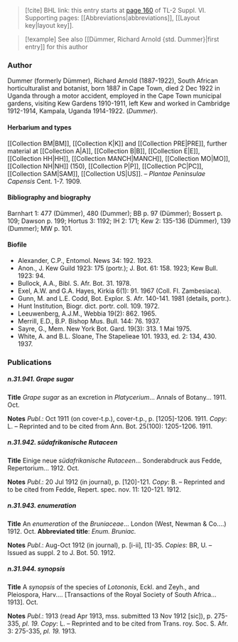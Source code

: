 > [!cite] BHL link: this entry starts at [page 160](https://www.biodiversitylibrary.org/item/103835#page/170/mode/1up) of TL-2 Suppl. VI.
> Supporting pages: [[Abbreviations|abbreviations]], [[Layout key|layout key]].

> [!example] See also [[Dümmer, Richard Arnold {std. Dummer}|first entry]] for this author

### Author

Dummer (formerly Dümmer), Richard Arnold (1887-1922), South African horticulturalist and botanist, born 1887 in Cape Town, died 2 Dec 1922 in Uganda through a motor accident, employed in the Cape Town municipal gardens, visiting Kew Gardens 1910-1911, left Kew and worked in Cambridge 1912-1914, Kampala, Uganda 1914-1922. (*Dummer*).

#### Herbarium and types

[[Collection BM|BM]], [[Collection K|K]] and [[Collection PRE|PRE]], further material at [[Collection A|A]], [[Collection B|B]], [[Collection E|E]], [[Collection HH|HH]], [[Collection MANCH|MANCH]], [[Collection MO|MO]], [[Collection NH|NH]] (150), [[Collection P|P]], [[Collection PC|PC]], [[Collection SAM|SAM]], [[Collection US|US]]. – *Plantae Peninsulae Capensis* Cent. 1-7. 1909.

#### Bibliography and biography

Barnhart 1: 477 (Dümmer), 480 (Dummer); BB p. 97 (Dümmer); Bossert p. 109; Dawson p. 199; Hortus 3: 1192; IH 2: 171; Kew 2: 135-136 (Dümmer), 139 (Dummer); MW p. 101.

#### Biofile

- Alexander, C.P., Entomol. News 34: 192. 1923.
- Anon., J. Kew Guild 1923: 175 (portr.); J. Bot. 61: 158. 1923; Kew Bull. 1923: 94.
- Bullock, A.A., Bibl. S. Afr. Bot. 31. 1978.
- Exel, A.W. and G.A. Hayes, Kirkia 6(1): 91. 1967 (Coll. Fl. Zambesiaca).
- Gunn, M. and L.E. Codd, Bot. Explor. S. Afr. 140-141. 1981 (details, portr.).
- Hunt Institution, Biogr. dict. portr. coll. 109. 1972.
- Leeuwenberg, A.J.M., Webbia 19(2): 862. 1965.
- Merrill, E.D., B.P. Bishop Mus. Bull. 144: 76. 1937.
- Sayre, G., Mem. New York Bot. Gard. 19(3): 313. 1 Mai 1975.
- White, A. and B.L. Sloane, The Stapelieae 101. 1933, ed. 2: 134, 430. 1937.

### Publications

##### n.31.941. Grape sugar

**Title**
*Grape sugar* as an excretion in *Platycerium*... Annals of Botany... 1911. Oct.

**Notes**
*Publ*.: Oct 1911 (on cover-t.p.), cover-t.p., p. \[1205\]-1206. 1911. *Copy*: L. – Reprinted and to be cited from Ann. Bot. 25(100): 1205-1206. 1911.

##### n.31.942. südafrikanische Rutaceen

**Title**
Einige neue *südafrikanische Rutaceen*... Sonderabdruck aus Fedde, Repertorium... 1912. Oct.

**Notes**
*Publ*.: 20 Jul 1912 (in journal), p. \[120\]-121. *Copy*: B. – Reprinted and to be cited from Fedde, Repert. spec. nov. 11: 120-121. 1912.

##### n.31.943. enumeration

**Title**
An *enumeration* of the *Bruniaceae*... London (West, Newman & Co....) 1912. Oct.
**Abbreviated title**: *Enum. Bruniac.*

**Notes**
*Publ*.: Aug-Oct 1912 (in journal), p. \[i-ii\], \[1\]-35. *Copies*: BR, U. – Issued as suppl. 2 to J. Bot. 50. 1912.

##### n.31.944. synopsis

**Title**
A *synopsis* of the species of *Lotononis*, Eckl. and Zeyh., and Pleiospora, Harv.... \[Transactions of the Royal Society of South Africa... 1913\]. Oct.

**Notes**
*Publ*.: 1913 (read Apr 1913, mss. submitted 13 Nov 1912 \[sic\]), p. 275-335, *pl. 19. Copy*: L. – Reprinted and to be cited from Trans. roy. Soc. S. Afr. 3: 275-335, *pl. 19.* 1913.

